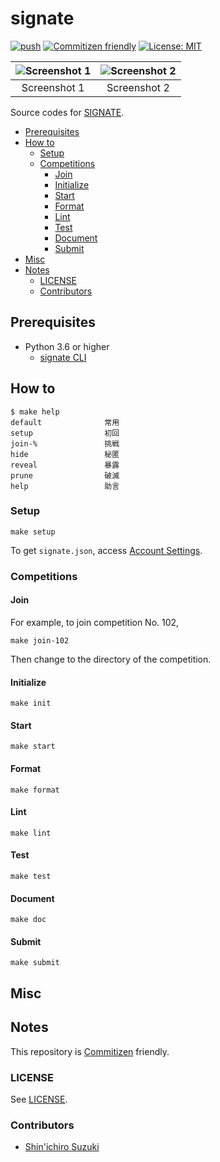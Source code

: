 # signate

<!-- Badges -->
[![push](https://github.com/shin-sforzando/signate/actions/workflows/push.yml/badge.svg)](https://github.com/shin-sforzando/signate/actions/workflows/push.yml)
[![Commitizen friendly](https://img.shields.io/badge/commitizen-friendly-brightgreen.svg)](http://commitizen.github.io/cz-cli/)
[![License: MIT](https://img.shields.io/badge/License-MIT-blue.svg)](https://opensource.org/licenses/MIT)

<!-- Screenshots -->
|![Screenshot 1](https://placehold.jp/32/3d4070/ffffff/720x480.png?text=Screenshot%201)|![Screenshot 2](https://placehold.jp/32/703d40/ffffff/720x480.png?text=Screenshot%202)|
|:---:|:---:|
|Screenshot 1|Screenshot 2|

<!-- Synopsis -->
Source codes for [SIGNATE](https://signate.jp).

<!-- TOC -->
- [Prerequisites](#prerequisites)
- [How to](#how-to)
  - [Setup](#setup)
  - [Competitions](#competitions)
    - [Join](#join)
    - [Initialize](#initialize)
    - [Start](#start)
    - [Format](#format)
    - [Lint](#lint)
    - [Test](#test)
    - [Document](#document)
    - [Submit](#submit)
- [Misc](#misc)
- [Notes](#notes)
  - [LICENSE](#license)
  - [Contributors](#contributors)

## Prerequisites

- Python 3.6 or higher
  - [signate CLI](https://pypi.org/project/signate/)

## How to

```shell
$ make help
default              常用
setup                初回
join-%               挑戦
hide                 秘匿
reveal               暴露
prune                破滅
help                 助言
```

### Setup

```shell
make setup
```

To get `signate.json`, access [Account Settings](https://signate.jp/account_settings).

### Competitions

#### Join

For example, to join competition No. 102,

```shell
make join-102
```

Then change to the directory of the competition.

#### Initialize

```shell
make init
```

#### Start

```shell
make start
```

#### Format

```shell
make format
```

#### Lint

```shell
make lint
```

#### Test

```shell
make test
```

#### Document

```shell
make doc
```

#### Submit

```shell
make submit
```

## Misc

## Notes

This repository is [Commitizen](https://commitizen.github.io/cz-cli/) friendly.

### LICENSE

See [LICENSE](LICENSE).

### Contributors

- [Shin'ichiro Suzuki](https://github.com/shin-sforzando)
